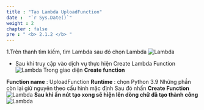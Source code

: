 ```yaml
---
title : "Tạo Lambda UploadFunction"
date :  "`r Sys.Date()`" 
weight : 2
chapter : false
pre : " <b> 2.1.2 </b> "
---
```


1.Trên thanh tìm kiếm, tìm Lambda sau đó chọn Lambda
![Lambda](/images/6.png)
- Sau khi truy cập vào dịch vụ thực hiện Create Lambda Function
![Lambda](/images/7.png)
Trong giao diện **Create function**

**Function name** : UploadFunction
**Runtime** : chọn Python 3.9
Những phần còn lại giữ nguyên theo cấu hình mặc định
Sau đó nhấn **Create Function**
![Lambda](/images/8.png)
**Sau khi ấn nút tạo xong sẽ hiện lên dòng chữ đã tạo thành công**
![Lambda](/images/9.png)